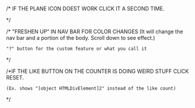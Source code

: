 /* IF THE PLANE ICON DOEST WORK CLICK IT A SECOND TIME.

*/

/* "FRESHEN UP" IN NAV BAR FOR COLOR CHANGES
(It will change the nav bar and a portion of the body. Scroll down to see effect.)

    "?" button for the custom feature or what you call it

*/


/*IF THE LIKE BUTTON ON THE COUNTER IS DOING WEIRD STUFF CLICK RESET.

    (Ex. shows "[object HTMLDivElement]2" instead of the like count)

*/
